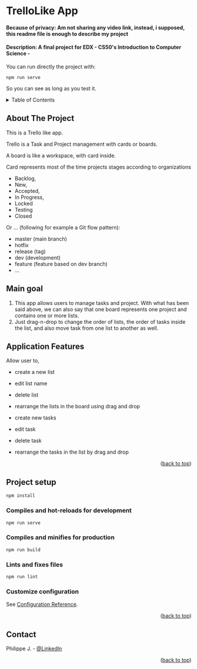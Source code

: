 # TrelloLike App

#### Because of privacy: Am not sharing any video link, instead, i supposed, this readme file is enough to describe my project

#### Description: A final project for EDX - CS50's Introduction to Computer Science -

You can run directly the project with:
```
npm run serve
```
So you can see as long as you test it.

<!-- TABLE OF CONTENTS -->
<details>
  <summary>Table of Contents</summary>
  <ol>
    <li>
      <a href="#about-the-project">About The Project</a>
      <ul>
        <li><a href="#project-setup">Project Setup</a></li>
      </ul>
    </li>
    <li><a href="#contact">Contact</a></li>
  </ol>
</details>



<!-- ABOUT THE PROJECT -->
## About The Project
This is a Trello like app.

Trello is a Task and Project management with cards or boards.

A board is like a workspace, with card inside.

Card represents most of the time projects stages according to organizations
* Backlog,
* New,
* Accepted,
* In Progress,
* Locked
* Testing
* Closed

Or ... (following for example a Git flow pattern):
* master (main branch)
* hotfix
* release (tag)
* dev (development)
* feature (feature based on dev branch)
* ...

## Main goal
1. This app allows users to manage tasks and project. With what has been said above, we can also say that one board represents one project and contains one or more lists. 
2. Just drag-n-drop to change the order of lists, the order of tasks inside the list, and also move task from one list to another as well.

## Application Features

Allow user to,
- create a new list
- edit list name
- delete list
- rearrange the lists in the board using drag and drop

- create new tasks
- edit task 
- delete task
- rearrange the tasks in the list by drag and drop

<p align="right">(<a href="#top">back to top</a>)</p>


## Project setup
```
npm install
```

### Compiles and hot-reloads for development
```
npm run serve
```

### Compiles and minifies for production
```
npm run build
```

### Lints and fixes files
```
npm run lint
```

### Customize configuration
See [Configuration Reference](https://cli.vuejs.org/config/).

<p align="right">(<a href="#top">back to top</a>)</p>



<!-- CONTACT -->
## Contact

Philippe J. - [@LinkedIn](https://www.linkedin.com/in/philippe-j-8bb906155/)

<p align="right">(<a href="#top">back to top</a>)</p>
